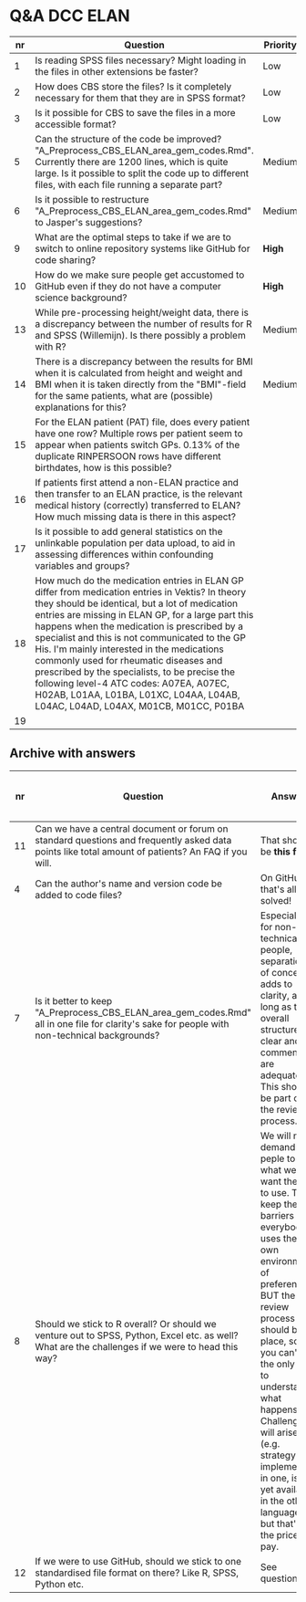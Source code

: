 # Q&A DCC ELAN

| nr | Question | Priority | Deadline | Q Owner |
| --- | --- | --- | --- | --- |
| 1 | Is reading SPSS files necessary? Might loading in the files in other extensions be faster? | Low |  | Marcel |
| 2 | How does CBS store the files? Is it completely necessary for them that they are in SPSS format? | Low |  | Marcel |
| 3 | Is it possible for CBS to save the files in a more accessible format? | Low |  | Marcel |
| 5 | Can the structure of the code be improved? "A_Preprocess_CBS_ELAN_area_gem_codes.Rmd". Currently there are 1200 lines, which is quite large. Is it possible to split the code up to different files, with each file running a separate part? | Medium |  | Marcel |
| 6 | Is it possible to restructure "A_Preprocess_CBS_ELAN_area_gem_codes.Rmd" to Jasper's suggestions? | Medium |  | Marcel, Jasper |
| 9 | What are the optimal steps to take if we are to switch to online repository systems like GitHub for code sharing? | **High** | Workshop dates | Marcel |
| 10 | How do we make sure people get accustomed to GitHub even if they do not have a computer science background? | **High** | Workshop dates | Marcel |
| 13 | While pre-processing height/weight data, there is a discrepancy between the number of results for R and SPSS (Willemijn). Is there possibly a problem with R? | Medium |  | Willemijn, Lisette, Jasper |
| 14 | There is a discrepancy between the results for BMI when it is calculated from height and weight and BMI when it is taken directly from the "BMI"-field for the same patients, what are (possible) explanations for this? | Medium |  | Willemijn, Janet, Lisette |
| 15 | For the ELAN patient (PAT) file, does every patient have one row? Multiple rows per patient seem to appear when patients switch GPs. 0.13% of the duplicate RINPERSOON rows have different birthdates, how is this possible? |  |  | **??** |
| 16 | If patients first attend a non-ELAN practice and then transfer to an ELAN practice, is the relevant medical history (correctly) transferred to ELAN? How much missing data is there in this aspect? |  |  | **??** |
| 17 | Is it possible to add general statistics on the unlinkable population per data upload, to aid in assessing differences within confounding variables and groups? |  |  | **??** |
| 18 | How much do the medication entries in ELAN GP differ from medication entries in Vektis? In theory they should be identical, but a lot of medication entries are missing in ELAN GP, for a large part this happens when the medication is prescribed by a specialist and this is not communicated to the GP His. I'm mainly interested in the medications commonly used for rheumatic diseases and prescribed by the specialists, to be precise the following level-4 ATC codes: A07EA, A07EC, H02AB, L01AA, L01BA, L01XC, L04AA, L04AB, L04AC, L04AD, L04AX, M01CB, M01CC, P01BA  |  |  | Georgy, **??** |
| 19 |  |  |  |  |





## Archive with answers 

| nr | Question | Answer | Date | Who gave the answer? | 
| --- | --- | --- | --- | --- |
| 11 | Can we have a central document or forum on standard questions and frequently asked data points like total amount of patients? An FAQ if you will. | That should be **this file** | 20240315 | Marcel | 
| 4 | Can the author's name and version code be added to code files? | On GitHub, that's all solved! | 20240315 | Marcel | 
| 7 | Is it better to keep "A_Preprocess_CBS_ELAN_area_gem_codes.Rmd" all in one file for clarity's sake for people with non-technical backgrounds? | Especially for non-technical people, separation of concerns adds to clarity, as long as the overall structure is clear and comments are adequate. This should be part of the review process. | 20240315 | Marcel | 
| 8 | Should we stick to R overall? Or should we venture out to SPSS, Python, Excel etc. as well? What are the challenges if we were to head this way? | We will not demand peple to use what we want them to use. To keep the barriers low, everybody uses their own environment of preference, BUT the review process should be in place, so you can'be the only one to understand what happens. Challenges will arise (e.g. strategy implemented in one, is not yet available in the other language), but that's the price we pay. | 20240315 | Marcel | 
| 12 | If we were to use GitHub, should we stick to one standardised file format on there? Like R, SPSS, Python etc. | See question 8 | 20240315 | Marcel | 
